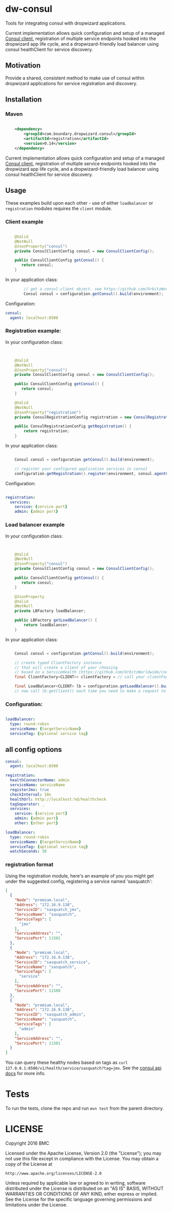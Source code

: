 # dw-consul

Tools for integrating consul with dropwizard applications.

Current implementation allows quick configuration and setup of a managed [Consul client](https://github.com/OrbitzWorldwide/consul-client),
registration of multiple service endpoints hooked into the dropwizard app life cycle, and a dropwizard-friendly load balancer using consul
healthClient for service discovery.

## Motivation

Provide a shared, consistent method to make use of consul within dropwizard applications for service registration and discovery.

## Installation

### Maven

```xml

    <dependency>
        <groupId>com.boundary.dropwizard.consul</groupId>
        <artifactId>registration</artifactId>
        <version>0.14</version>
    </dependency>
```


Current implementation allows quick configuration and setup of a managed [Consul client](https://github.com/OrbitzWorldwide/consul-client),
registration of multiple service endpoints hooked into the dropwizard app life cycle, and a dropwizard-friendly load balancer using consul
healthClient for service discovery.


## Usage

These examples build upon each other - use of either `loadbalancer` or `registration` modules requires
the `client` module.

### Client example


```java

    @Valid
    @NotNull
    @JsonProperty("consul")
    private ConsulClientConfig consul = new ConsulClientConfig();

    public ConsulClientConfig getConsul() {
       return consul;
    }
```

In your application class:

```java
        // get a consul-client object. see https://github.com/OrbitzWorldwide/consul-client for more info
        Consul consul = configuration.getConsul().build(environment);

```

Configuration:

```yml
consul:
  agent: localhost:8500

```

### Registration example:


In your configuration class:

```java


    @Valid
    @NotNull
    @JsonProperty("consul")
    private ConsulClientConfig consul = new ConsulClientConfig();

    public ConsulClientConfig getConsul() {
       return consul;
    }

    @Valid
    @NotNull
    @JsonProperty("registration")
    private ConsulRegistrationConfig registration = new ConsulRegistrationConfig();

    public ConsulRegistrationConfig getRegistration() {
        return registration;
    }

```

In your application class:

```java

    Consul consul = configuration.getConsul().build(environment);

    // register your configured application services in consul
    configuration.getRegistration().register(environment, consul.agentClient());

```

Configuration:

```yml

registration:
  services:
    service: {service port}
    admin: {admin port}

```

### Load balancer example


In your configuration class:

```java


    @Valid
    @NotNull
    @JsonProperty("consul")
    private ConsulClientConfig consul = new ConsulClientConfig();

    public ConsulClientConfig getConsul() {
       return consul;
    }

    @JsonProperty
    @Valid
    @NotNull
    private LBFactory loadBalancer;

    public LBFactory getLoadBalancer() {
        return loadBalancer;
    }

```

In your application class:

```java

    Consul consul = configuration.getConsul().build(environment);

    // create typed ClientFactory instance
    // that will create a client of your choosing
    // based on a ServiceHealth (https://github.com/OrbitzWorldwide/consul-client/blob/master/src/main/java/com/orbitz/consul/model/health/ServiceHealth.java) instance
    final ClientFactory<CLIENT>> clientFactory = // call your clientFactory code

    final LoadBalancer<CLIENT> lb = configuration.getLoadBalancer().build(env, consul.healthClient(), clientFactory);
    // now call lb.getClient() each time you need to make a request to the target service

```


### Configuration:

```yml

loadBalancer:
  type: round-robin
  serviceName: {targetServicName}
  serviceTag: {optional service tag}

```

## all config options

```yml
consul:
  agent: localhost:8500

registration:
  healthConnectorName: admin
  serviceName: serviceName
  registerJmx: true
  checkInterval: 10s
  healthUrl: http://localhost:%d/healthcheck
  tagSeparator: _
  services:
    service: {service port}
    admin: {admin port}
    other: {other port}

loadBalancer:
  type: round-robin
  serviceName: {targetServicName}
  serviceTag: {optional service tag}
  watchSeconds: 30

```

### registration format

Using the registration module, here's an example of you you might get under the suggested config, registering a service named 'sasquatch':

```json
[
  {
    "Node": "premium.local",
    "Address": "172.16.9.138",
    "ServiceID": "sasquatch_jmx",
    "ServiceName": "sasquatch",
    "ServiceTags": [
      "jmx"
    ],
    "ServiceAddress": "",
    "ServicePort": 11502
  },
  {
    "Node": "premium.local",
    "Address": "172.16.9.138",
    "ServiceID": "sasquatch_service",
    "ServiceName": "sasquatch",
    "ServiceTags": [
      "service"
    ],
    "ServiceAddress": "",
    "ServicePort": 11500
  },
  {
    "Node": "premium.local",
    "Address": "172.16.9.138",
    "ServiceID": "sasquatch_admin",
    "ServiceName": "sasquatch",
    "ServiceTags": [
      "admin"
    ],
    "ServiceAddress": "",
    "ServicePort": 11501
  }
]
```

You can query these healthy nodes based on tags as `curl 127.0.0.1:8500/v1/health/service/sasquatch?tag=jmx`. See the [consul api docs](http://www.consul.io/docs/agent/http.html) for more info.


# Tests

To run the tests, clone the repo and run `mvn test` from the parent directory.

# LICENSE

Copyright 2016 BMC

Licensed under the Apache License, Version 2.0 (the "License");
you may not use this file except in compliance with the License.
You may obtain a copy of the License at

    http://www.apache.org/licenses/LICENSE-2.0

Unless required by applicable law or agreed to in writing, software
distributed under the License is distributed on an "AS IS" BASIS,
WITHOUT WARRANTIES OR CONDITIONS OF ANY KIND, either express or implied.
See the License for the specific language governing permissions and
limitations under the License.
